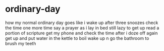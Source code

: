 # ordinary-day
how my normal ordinary day goes like
i wake up after three snoozes
check the time one more time
say a prayer as i lay in bed still lazy to get up
read a portion of scripture
get my phone and check the time after i doze off again
get up and put water in the kettle to boil
wake up n go the bathroom to brush my teeth
